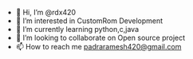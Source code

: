 - 👋 Hi, I’m @rdx420
- 👀 I’m interested in CustomRom Development
- 🌱 I’m currently learning python,c,java
- 💞️ I’m looking to collaborate on Open source project
- 📫 How to reach me padraramesh420@gmail.com

<!---
rdx420/rdx420 is a ✨ special ✨ repository because its `README.md` (this file) appears on your GitHub profile.
You can click the Preview link to take a look at your changes.
--->
